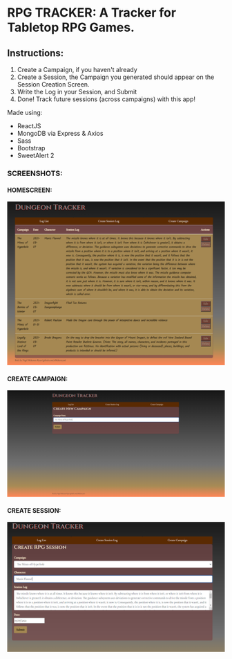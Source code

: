 # RPG TRACKER: A Tracker for Tabletop RPG Games.

## Instructions: 

1. Create a Campaign, if you haven't already
2. Create a Session, the Campaign you generated should appear on the Session Creation Screen.
3. Write the Log in your Session, and Submit
4. Done! Track future sessions (across campaigns) with this app! 

Made using:
- ReactJS
- MongoDB via Express & Axios
- Sass
- Bootstrap
- SweetAlert 2

### SCREENSHOTS: 

#### HOMESCREEN:
![alt text](https://github.com/nMckenryan/DungeonTracker/blob/master/public/HomepageScreen.PNG?raw=true)

#### CREATE CAMPAIGN:
![alt text](https://github.com/nMckenryan/DungeonTracker/blob/master/public/createCampaignScreen.PNG)

#### CREATE SESSION:
![alt text](https://github.com/nMckenryan/DungeonTracker/blob/master/public/createSessionScreeen.PNG?raw=true)

